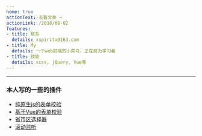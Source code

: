 ```yaml
---
home: true
actionText: 去看文章 →
actionLink: /2018/08-02
features:
- title: 联系
  details: xspiritx@163.com
- title: My
  details: 一个web前端的小菜鸟，正在努力学习着
- title: 技能
  details: scss, jQuery, Vue等
---
```

-----------------

### 本人写的一些的插件

- [纯原生js的表单校验](https://gitee.com/xspiritx/AttrCheck)
- [基于Vue的表单校验](https://gitee.com/xspiritx/v-check)
- [省市区选择器](https://gitee.com/xspiritx/AreaPicker)
- [滚动监听](https://gitee.com/xspiritx/ScrollMonitor)
